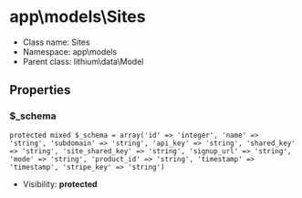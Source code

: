app\models\Sites
===============






* Class name: Sites
* Namespace: app\models
* Parent class: lithium\data\Model





Properties
----------


### $_schema

    protected mixed $_schema = array('id' => 'integer', 'name' => 'string', 'subdomain' => 'string', 'api_key' => 'string', 'shared_key' => 'string', 'site_shared_key' => 'string', 'signup_url' => 'string', 'mode' => 'string', 'product_id' => 'string', 'timestamp' => 'timestamp', 'stripe_key' => 'string')





* Visibility: **protected**



